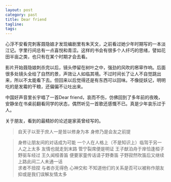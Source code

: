 ```yaml
---
layout: post
category: past
title: Dear friend
tagline:
tags: 
---
```


心浮不安看完刺客聂隐娘才发现编剧里有朱天文，之前看过她少年时期写的一本淡江记。字里行间总有一点喜悦和青涩。这样的书会有很多个人纤巧的思绪，譬如花田半亩之类，也只有在某个时期才会去看。

影片开始聂隐娘刺杀完以后，镜头停留在树叶之中，强劲的风吹的窸窣作响。后面很多处镜头全给了自然的景，声效让人如临其境。不过时间长了让人不自觉跳出来，所以不太能看下去。但回来以后觉得还是有东西可以回味。不像捉妖记，明明吃的是发霉的干粮，还偏偏不让吐出来。

中国好声音里长宇唱了一首Dear friend，哀而不伤，仿佛回到了多年前的夜晚，安静坐在书桌前翻看同学的状态，偶然听见一首歌还感慨不已。真是少年哀乐过于人。

关于朋友，看到的最精妙的论述是家英曾经写的。

> 自天子以至于庶人一是皆以修身为本 身修乃是会友之前提

> 身修让朋友间的对话成为可能 
> 一个人在人格上（不是知识上）临驾于另一人之上太多
友情也就走到末路  管宁裂席便是明证
王子猷泊舟于岸恰逢桓子野驱车经过 
王久闻桓善笛 便要家童传话请子野奏笛 
子野寂然吹笛后又继续上路此间二人未通一话  
求者不扭捏 与者亦无得色 心神交和 
不知道他们的关系是否可以被称作朋友
抑或是我们误解友情太多
